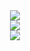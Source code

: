 <div align="center">
	<a href="https://discord.com/users/1068179092396048495" >  
  		<img src="https://lanyard.kyrie25.me/api/1068179092396048495?imgStyle=square"  />  
	</a>  
</div>
<div align="center">
	<a href="" >  
  		<img src="https://github-readme-stats.vercel.app/api?username=noaskers&show_icons=true&count_private=true&custom_title=Noaskerks+GitHub+Stats&theme=react" />  
	</a>
</div>
<div align="center">
	<a href="" >  
  		<img src="https://github-readme-stats.vercel.app/api/wakatime?username=noaskers&theme=react&layout=compact&range=last_7_days" />  
	</a>
</div>
